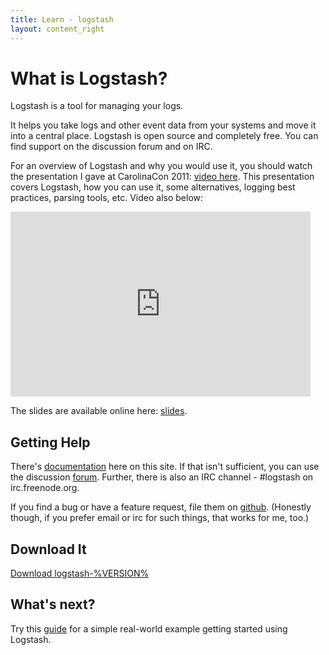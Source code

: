 ```yaml
---
title: Learn - logstash
layout: content_right
---
```

# What is Logstash?

Logstash is a tool for managing your logs.

It helps you take logs and other event data from your systems and move it into
a central place. Logstash is open source and completely free. You can find
support on the discussion forum and on IRC.

For an overview of Logstash and why you would use it, you should watch the
presentation I gave at CarolinaCon 2011: 
[video here](http://carolinacon.blip.tv/file/5105901/). This presentation covers
Logstash, how you can use it, some alternatives, logging best practices,
parsing tools, etc. Video also below:

<!--
<embed src="http://blip.tv/play/gvE9grjcdQI" type="application/x-shockwave-flash" width="480" height="296" allowscriptaccess="always" allowfullscreen="true"></embed>

The slides are available online here: [slides](http://goo.gl/68c62). The slides
include speaker notes (click 'actions' then 'speaker notes').
-->
<iframe width="480" height="296" src="http://www.youtube.com/embed/RuUFnog29M4" frameborder="0" allowfullscreen="allowfullscreen"></iframe>

The slides are available online here: [slides](http://semicomplete.com/presentations/logstash-puppetconf-2012/).

## Getting Help

There's [documentation](.) here on this site. If that isn't sufficient, you can
use the discussion [forum](https://discuss.elastic.co/c/logstash). Further, there is also
an IRC channel - #logstash on irc.freenode.org.

If you find a bug or have a feature request, file them
on [github](https://github.com/elasticsearch/logstas/issues). (Honestly though, if you prefer email or irc
for such things, that works for me, too.)

## Download It

[Download logstash-%VERSION%](https://download.elastic.co/logstash/logstash/logstash-%VERSION%.tar.gz)

## What's next?

Try this [guide](tutorials/getting-started-with-logstash) for a simple
real-world example getting started using Logstash.
